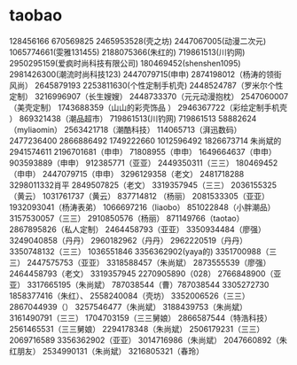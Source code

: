 # taobao
128456166
670569825
2465953528(壳之坊)
2447067005(动漫二次元)
1065774661(雯雅131455)
2188075366(朱红的)
719861513(川钓网)
2950295159(爱疯时尚科技有限公司)
180469452(shenshen1095)
2981426300(潮流时尚科技123)
2447079715(申申)
2874198012（杨涛的领街风尚）
2645879193
2253811630(个性定制手机壳)
2448524787（罗米尔个性定制）
3216996907（长生嫂嫂）
2448733370（元元动漫抱枕）
2547060007（美壳定制）
1743688359（山山的彩壳饰品  ）
2946367722（彩绘定制手机壳 ）
869321438（潮品超市）
719861513(川钓网)
719861513
58882624（myliaomin）
2563421718（潮酷科技）
114065713（湃迅数码）
2477236400
2866886492
1749222660
1012596492
1826673714 朱尚斌的
2941574611
2196701681（申申）
71808955（申申）
1649664637（申申）
903593889（申申）
912385771（亚亚）
2449350311（三三）
180469452（申申）
2447079715（申申）
3296129358（老文）
2481718288
3298011332肖平
2849507825（老文）
3319357945（三三）
2036155325（黄云）
1031761737（黄云）
837714812 （杨丽）
2081533305（亚亚）
1932093041（杨涛表弟）
1066697216（liaobo）
851022848（小胖潮品）
3157530057（三三）
2910850576（杨丽）
871149766（taotao）
2867895826（私人定制）
2464458793（亚亚）
3350934484（廖强）
3249040858（丹丹）
2960182962（丹丹）
2962220519（丹丹）
3350748132（三三）
1036551846
3356362902(yaya的)
3351700988（三三）
2447575753（亚亚）
3318588457（朱尚斌）
2873555539（廖强）
2464458793（老文）
3319357945
2270905890（028）
2766848900（亚亚）
3317665195（朱尚斌）
787038544（曹）787038544
3305272730
1858377416（朱红）、
2558240084（壳坊）
3352006526（三三）
2867044939（）
3257546477（朱尚斌）
3188439753（朱尚斌）
3161490791（三三）
1704703159（三三舅娘）
2866587544（特浩科技）
2561465531（三三舅娘）
2294178348（朱尚斌）
2506179231（三三）
2069716589
3356362902（亚亚）
3014716986（朱尚斌）
2047660892（朱红朋友）
2534990131（朱尚斌）
3216805321（春玲）
